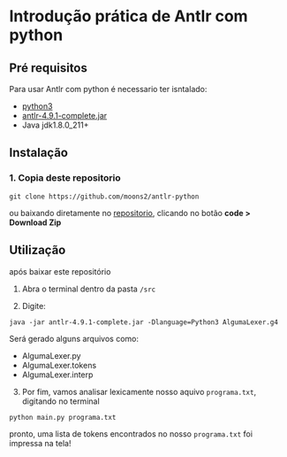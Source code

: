 # Introdução prática de Antlr com python

## Pré requisitos

Para usar Antlr com python é necessario ter isntalado:

- [python3](https://www.python.org/ftp/python/3.9.2/python-3.9.2-amd64.exe)
- [antlr-4.9.1-complete.jar](https://www.antlr.org/download/antlr-4.9.1-complete.jar)
- Java jdk1.8.0_211+

## Instalação

### 1. Copia deste repositorio

`git clone https://github.com/moons2/antlr-python`

ou baixando diretamente no [repositorio](https://github.com/moons2/antlr-python), clicando no botão **code > Download Zip**

## Utilização

após baixar este repositório

1. Abra o terminal dentro da pasta `/src`

2. Digite:

```terminal
java -jar antlr-4.9.1-complete.jar -Dlanguage=Python3 AlgumaLexer.g4
```

Será gerado alguns arquivos como:

- AlgumaLexer.py
- AlgumaLexer.tokens
- AlgumaLexer.interp

3. Por fim, vamos analisar lexicamente nosso aquivo `programa.txt`, digitando no terminal

```terminal
python main.py programa.txt
```

pronto, uma lista de tokens encontrados no nosso `programa.txt` foi impressa na tela!

